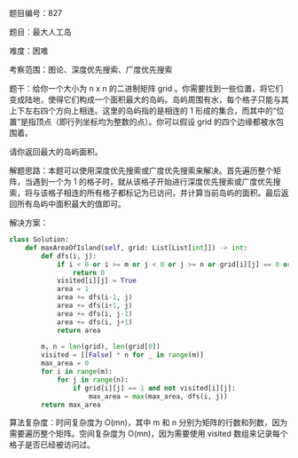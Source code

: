 题目编号：827

题目：最大人工岛

难度：困难

考察范围：图论、深度优先搜索、广度优先搜索

题干：给你一个大小为 n x n 的二进制矩阵 grid 。你需要找到一些位置，将它们变成陆地，使得它们构成一个面积最大的岛屿。岛屿周围有水，每个格子只能与其上下左右四个方向上相连。这里的岛屿指的是相连的 1 形成的集合，而其中的“位置”是指顶点（即行列坐标均为整数的点）。你可以假设 grid 的四个边缘都被水包围着。

请你返回最大的岛屿面积。

解题思路：本题可以使用深度优先搜索或广度优先搜索来解决。首先遍历整个矩阵，当遇到一个为 1 的格子时，就从该格子开始进行深度优先搜索或广度优先搜索，将与该格子相连的所有格子都标记为已访问，并计算当前岛屿的面积。最后返回所有岛屿中面积最大的值即可。

解决方案：

```python
class Solution:
    def maxAreaOfIsland(self, grid: List[List[int]]) -> int:
        def dfs(i, j):
            if i < 0 or i >= m or j < 0 or j >= n or grid[i][j] == 0 or visited[i][j]:
                return 0
            visited[i][j] = True
            area = 1
            area += dfs(i-1, j)
            area += dfs(i+1, j)
            area += dfs(i, j-1)
            area += dfs(i, j+1)
            return area
        
        m, n = len(grid), len(grid[0])
        visited = [[False] * n for _ in range(m)]
        max_area = 0
        for i in range(m):
            for j in range(n):
                if grid[i][j] == 1 and not visited[i][j]:
                    max_area = max(max_area, dfs(i, j))
        return max_area
```

算法复杂度：时间复杂度为 O(mn)，其中 m 和 n 分别为矩阵的行数和列数，因为需要遍历整个矩阵。空间复杂度为 O(mn)，因为需要使用 visited 数组来记录每个格子是否已经被访问过。